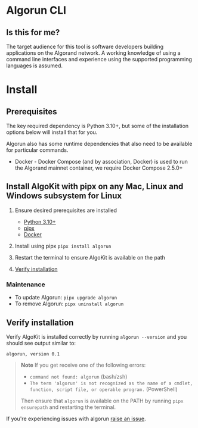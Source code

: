 # Algorun CLI

## Is this for me?

The target audience for this tool is software developers building applications on the Algorand network. A working knowledge of using a command line interfaces and experience using the supported programming languages is assumed.

# Install

## Prerequisites

The key required dependency is Python 3.10+, but some of the installation options below will install that for you.

Algorun also has some runtime dependencies that also need to be available for particular commands.

- Docker - Docker Compose (and by association, Docker) is used to run the Algorand mainnet container, we require Docker Compose 2.5.0+

## Install AlgoKit with pipx on any Mac, Linux and Windows subsystem for Linux

1. Ensure desired prerequisites are installed

   - [Python 3.10+](https://www.python.org/downloads/)
   - [pipx](https://pypa.github.io/pipx/installation/)
   - [Docker](https://docs.docker.com/get-docker/)

2. Install using pipx `pipx install algorun`
3. Restart the terminal to ensure AlgoKit is available on the path
4. [Verify installation](#verify-installation)

### Maintenance

- To update Algorun: `pipx upgrade algorun`
- To remove Algorun: `pipx uninstall algorun`

## Verify installation

Verify AlgoKit is installed correctly by running `algorun --version` and you should see output similar to:

```
algorun, version 0.1
```

> **Note**
> If you get receive one of the following errors:
>
> - `command not found: algorun` (bash/zsh)
> - `The term 'algorun' is not recognized as the name of a cmdlet, function, script file, or operable program.` (PowerShell)
>
> Then ensure that `algorun` is available on the PATH by running `pipx ensurepath` and restarting the terminal.

If you're experiencing issues with algorun [raise an issue](https://github.com/algorandfoundation/algokit-cli/issues/new).
